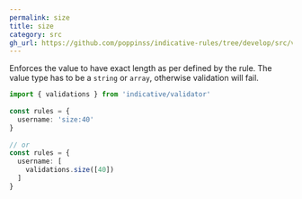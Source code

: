 ```yaml
---
permalink: size
title: size
category: src
gh_url: https://github.com/poppinss/indicative-rules/tree/develop/src/validations/array-and-string/size.ts
---
```


Enforces the value to have exact length as per defined by the rule. The
value type has to be a `string` or `array`, otherwise validation will
fail.
 
```ts
import { validations } from 'indicative/validator'
 
const rules = {
  username: 'size:40'
}
 
// or
const rules = {
  username: [
    validations.size([40])
  ]
}
```